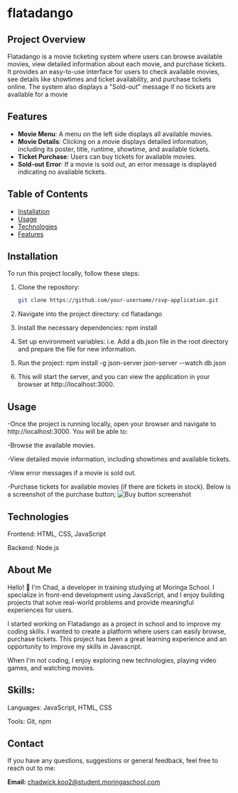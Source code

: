 # flatadango

## Project Overview

Flatadango is a movie ticketing system where users can browse available movies, view detailed information about each movie, and purchase tickets. It provides an easy-to-use interface for users to check available movies, see details like showtimes and ticket availability, and purchase tickets online. The system also displays a "Sold-out" message if no tickets are available for a movie



## Features

- **Movie Menu**: A menu on the left side displays all available movies.
- **Movie Details**: Clicking on a movie displays detailed information, including its poster, title, runtime, showtime, and available tickets.
- **Ticket Purchase**: Users can buy tickets for available movies.
- **Sold-out Error**: If a movie is sold out, an error message is displayed indicating no available tickets.



## Table of Contents
- [Installation](#installation)
- [Usage](#usage)
- [Technologies](#technologies)
- [Features](#features)




## Installation

To run this project locally, follow these steps:

1. Clone the repository:
   ```bash
   git clone https://github.com/your-username/rsvp-application.git

2.  Navigate into the project directory:
    cd flatadango

3. Install the necessary dependencies:
    npm install
    
4. Set up environment variables: i.e. Add a db.json file in the root directory and prepare the file for new information.

5. Run the project:
    npm install -g json-server
    json-server --watch db.json


6. This will start the server, and you can view the application in your browser at http://localhost:3000.


## Usage
-Once the project is running locally, open your browser and navigate to http://localhost:3000. You will be able to:

-Browse the available movies.

-View detailed movie information, including showtimes and available tickets.

-View error messages if a movie is sold out.

-Purchase tickets for available movies (if there are tickets in stock). Below is a screenshot of the purchase button;
![Buy button screenshot](images/screenshot.png)









## Technologies 

Frontend: HTML, CSS, JavaScript

Backend: Node.js



## About Me
Hello! 👋 I'm Chad, a developer in training studying at Moringa School. I specialize in front-end development using JavaScript, and I enjoy building projects that solve real-world problems and provide meaningful experiences for users.

I started working on Flatadango as a project in school and to improve my coding skills. I wanted to create a platform where users can easily browse, purchase tickets. This project has been a great learning experience and an opportunity to improve my skills in Javascript.

When I'm not coding, I enjoy exploring new technologies, playing video games, and watching movies.


## Skills:
Languages: JavaScript, HTML, CSS

Tools: Git, npm


## Contact

If you have any questions, suggestions or general feedback, feel free to reach out to me:

**Email:** [chadwick.koo2@student.moringaschool.com](mailto:chadwick.koo2@student.moringaschool.com)
